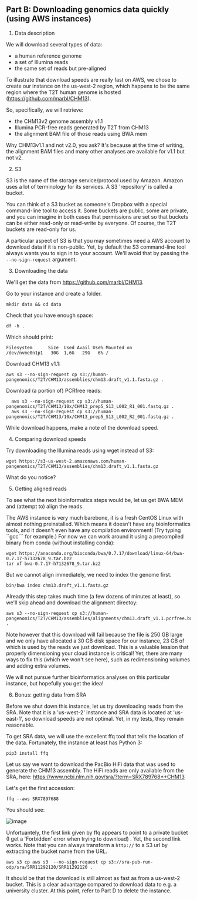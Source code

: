 ## Part B: Downloading genomics data quickly (using AWS instances)

1. Data description

We will download several types of data:
- a human reference genome
- a set of Illumina reads
- the same set of reads but pre-aligned

To illustrate that download speeds are really fast on AWS, we chose to create our instance on the us-west-2 region, which happens to be the same region where the T2T human genome is hosted (https://github.com/marbl/CHM13).

So, specifically, we will retrieve:
- the CHM13v2 genome assembly v1.1
- Illumina PCR-free reads generated by T2T from CHM13
- the alignment BAM file of those reads using BWA mem

Why CHM13v1.1 and not v2.0, you ask? It's because at the time of writing, the alignment BAM files and many other analyses are available for v1.1 but not v2.

2. S3

S3 is the name of the storage service/protocol used by Amazon. Amazon uses a lot of terminology for its services. A S3 'repository' is called a bucket. 

You can think of a S3 bucket as someone's Dropbox with a special command-line tool to access it. Some buckets are public, some are private, and you can imagine in both cases that permissions are set so that buckets can be either read-only or read-write by everyone. Of course, the T2T buckets are read-only for us. 

A particular aspect of S3 is that you may sometimes need a AWS account to download data if it is non-public. Yet, by default the S3 command-line tool always wants you to sign in to your account. We'll avoid that by passing the ```--no-sign-request``` argument.

3. Downloading the data

We'll get the data from https://github.com/marbl/CHM13.

Go to your instance and create a folder.

    mkdir data && cd data

Check that you have enough space:

    df -h .
    
Which should print:

    Filesystem      Size  Used Avail Use% Mounted on
    /dev/nvme0n1p1   30G  1,6G   29G   6% /

Download CHM13 v1.1:

    aws s3 --no-sign-request cp s3://human-pangenomics/T2T/CHM13/assemblies/chm13.draft_v1.1.fasta.gz .

Download (a portion of) PCRfree reads:

      aws s3 --no-sign-request cp s3://human-pangenomics/T2T/CHM13/10x/CHM13_prep5_S13_L002_R1_001.fastq.gz .
      aws s3 --no-sign-request cp s3://human-pangenomics/T2T/CHM13/10x/CHM13_prep5_S13_L002_R2_001.fastq.gz .

While download happens, make a note of the download speed.

4. Comparing download speeds

Try downloading the Illumina reads using wget instead of S3:

    wget https://s3-us-west-2.amazonaws.com/human-pangenomics/T2T/CHM13/assemblies/chm13.draft_v1.1.fasta.gz
    
What do you notice?

5. Getting aligned reads

To see what the next bioinformatics steps would be, let us get BWA MEM and (attempt to) align the reads. 

The AWS instance is very much barebone, it is a fresh CentOS Linux with almost nothing preinstalled. Which means it doesn't have any bioinformatics tools, and it doesn't even have any compilation environment! (Try typing ``gcc``` for example.) For now we can work around it using a precompiled binary from conda (without installing conda):

    wget https://anaconda.org/bioconda/bwa/0.7.17/download/linux-64/bwa-0.7.17-h7132678_9.tar.bz2
    tar xf bwa-0.7.17-h7132678_9.tar.bz2
    
But we cannot align immediately, we need to index the genome first.

    bin/bwa index chm13.draft_v1.1.fasta.gz
    
Already this step takes much time (a few dozens of minutes at least), so we'll skip ahead and download the alignment directoy:

    aws s3 --no-sign-request cp s3://human-pangenomics/T2T/CHM13/assemblies/alignments/chm13.draft_v1.1.pcrfree.bam .

Note however that this download will fail because the file is 250 GB large and we only have allocated a 30 GB disk space for our instance, 23 GB of which is used by the reads we just download. This is a valuable lession that properly dimensioning your cloud instance is critical! Yet, there are many ways to fix this (which we won't see here), such as redimensioning volumes and adding extra volumes.

We will not pursue further bioinformatics analyses on this particular instance, but hopefully you get the idea!

6. Bonus: getting data from SRA

Before we shut down this instance, let us try downloading reads from the SRA. Note that it is a 'us-west-2' instance and SRA data is located at 'us-east-1', so download speeds are not optimal. Yet, in my tests, they remain reasonable.

To get SRA data, we will use the excellent ffq tool that tells the location of the data. Fortunately, the instance at least has Python 3:

    pip3 install ffq
   
Let us say we want to download the PacBio HiFi data that was used to generate the CHM13 assembly. The HiFi reads are only available from the SRA, here: https://www.ncbi.nlm.nih.gov/sra/?term=SRX789768*+CHM13

Let's get the first accession:

    ffq --aws SRX7897688
   
You should see:

![image](https://user-images.githubusercontent.com/1218301/188704932-da88929f-d672-424a-a064-d76ba2e28a2b.png)


Unfortuantely, the first link given by ffq appears to point to a private bucket (I get a 'Forbidden' error when trying to download) . Yet, the second link works. Note that you can always transform a ```http://``` to a S3 url by extracting the bucket name from the URL.

    aws s3 cp aws s3  --no-sign-request cp s3://sra-pub-run-odp/sra/SRR11292120/SRR11292120 .

It should be that the download is still almost as fast as from a us-west-2 bucket. This is a clear advantage compared to download data to e.g. a university cluster. At this point, refer to Part D to delete the instance.
